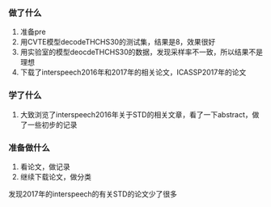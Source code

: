 ### 做了什么
1. 准备pre
2. 用CVTE模型decodeTHCHS30的测试集，结果是8，效果很好
3. 用实验室的模型deocdeTHCHS30的数据，发现采样率不一致，所以结果不是理想
4. 下载了interspeech2016年和2017年的相关论文，ICASSP2017年的论文

### 学了什么
1. 大致浏览了interspeech2016年关于STD的相关文章，看了一下abstract，做了一些初步的记录

### 准备做什么
1. 看论文，做记录
2. 继续下载论文，做分类

发现2017年的interspeech的有关STD的论文少了很多
